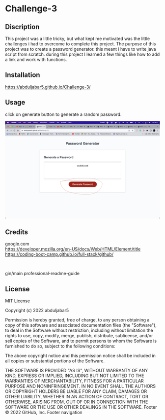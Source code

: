 # Challenge-3

## Discription
This project was a little tricky, but what kept me motivated was the little challenges i had to overcome to complete this project. The purpose of this project was to create a password generator. this meant i have to write java script from scratch. during this project I learned a few things like how to add a link and work with functions.

## Installation

https://abduljabar5.github.io/Challenge-3/

## Usage

click on generate button to generate a random password.

![Alt text](sc.jpg)

## Credits
google.com <br>
https://developer.mozilla.org/en-US/docs/Web/HTML/Element/title
<br>
https://coding-boot-camp.github.io/full-stack/github/

<br>



gin/main
professional-readme-guide


## License

MIT License

Copyright (c) 2022 abduljabar5

Permission is hereby granted, free of charge, to any person obtaining a copy
of this software and associated documentation files (the "Software"), to deal
in the Software without restriction, including without limitation the rights
to use, copy, modify, merge, publish, distribute, sublicense, and/or sell
copies of the Software, and to permit persons to whom the Software is
furnished to do so, subject to the following conditions:

The above copyright notice and this permission notice shall be included in all
copies or substantial portions of the Software.

THE SOFTWARE IS PROVIDED "AS IS", WITHOUT WARRANTY OF ANY KIND, EXPRESS OR
IMPLIED, INCLUDING BUT NOT LIMITED TO THE WARRANTIES OF MERCHANTABILITY,
FITNESS FOR A PARTICULAR PURPOSE AND NONINFRINGEMENT. IN NO EVENT SHALL THE
AUTHORS OR COPYRIGHT HOLDERS BE LIABLE FOR ANY CLAIM, DAMAGES OR OTHER
LIABILITY, WHETHER IN AN ACTION OF CONTRACT, TORT OR OTHERWISE, ARISING FROM,
OUT OF OR IN CONNECTION WITH THE SOFTWARE OR THE USE OR OTHER DEALINGS IN THE
SOFTWARE.
Footer
© 2022 GitHub, Inc.
Footer navigation

